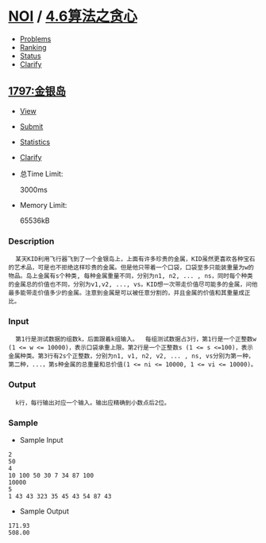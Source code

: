 # **[NOI](http://noi.openjudge.cn/) / [4.6算法之贪心](http://noi.openjudge.cn/ch0406/)**

- [Problems](http://noi.openjudge.cn/ch0406/)
- [Ranking](http://noi.openjudge.cn/ch0406/ranking/)
- [Status](http://noi.openjudge.cn/ch0406/status/)
- [Clarify](http://noi.openjudge.cn/ch0406/clarify/)

## [1797:金银岛](http://noi.openjudge.cn/ch0406/1797/)

- [View](http://noi.openjudge.cn/ch0406/1797/)
- [Submit](http://noi.openjudge.cn/ch0406/1797/submit/)
- [Statistics](http://noi.openjudge.cn/ch0406/1797/statistics/)
- [Clarify](http://noi.openjudge.cn/ch0406/clarify/1797/)

- 总Time Limit: 

  3000ms

- Memory Limit: 

  65536kB

### Description
```
  某天KID利用飞行器飞到了一个金银岛上，上面有许多珍贵的金属，KID虽然更喜欢各种宝石的艺术品，可是也不拒绝这样珍贵的金属。但是他只带着一个口袋，口袋至多只能装重量为w的物品。岛上金属有s个种类, 每种金属重量不同，分别为n1, n2, ... , ns，同时每个种类的金属总的价值也不同，分别为v1,v2, ..., vs。KID想一次带走价值尽可能多的金属，问他最多能带走价值多少的金属。注意到金属是可以被任意分割的，并且金属的价值和其重量成正比。
```

### Input
```
  第1行是测试数据的组数k，后面跟着k组输入。  每组测试数据占3行，第1行是一个正整数w (1 <= w <= 10000)，表示口袋承重上限。第2行是一个正整数s (1 <= s <=100)，表示金属种类。第3行有2s个正整数，分别为n1, v1, n2, v2, ... , ns, vs分别为第一种，第二种，...，第s种金属的总重量和总价值(1 <= ni <= 10000, 1 <= vi <= 10000)。 
```

### Output
```
  k行，每行输出对应一个输入。输出应精确到小数点后2位。
```

### Sample

- Sample Input

```
2
50
4
10 100 50 30 7 34 87 100
10000
5
1 43 43 323 35 45 43 54 87 43
```

- Sample Output

```
171.93
508.00
```